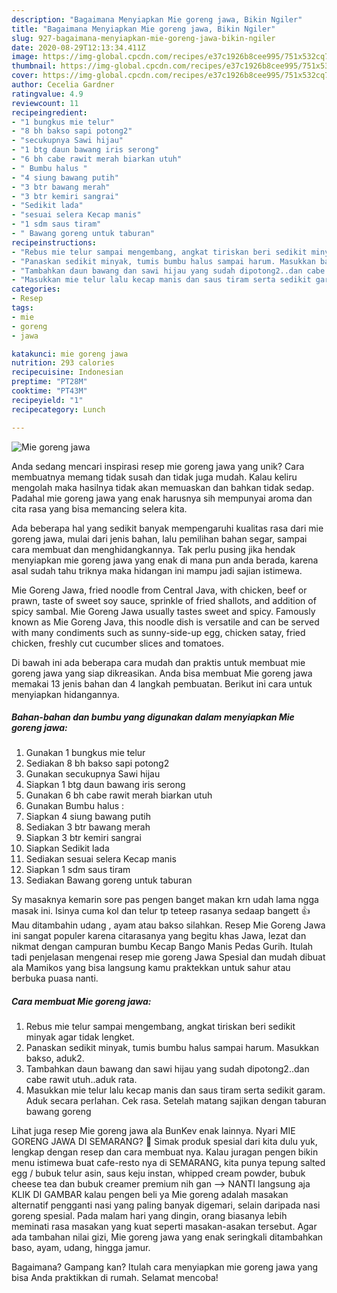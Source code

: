 ```yaml
---
description: "Bagaimana Menyiapkan Mie goreng jawa, Bikin Ngiler"
title: "Bagaimana Menyiapkan Mie goreng jawa, Bikin Ngiler"
slug: 927-bagaimana-menyiapkan-mie-goreng-jawa-bikin-ngiler
date: 2020-08-29T12:13:34.411Z
image: https://img-global.cpcdn.com/recipes/e37c1926b8cee995/751x532cq70/mie-goreng-jawa-foto-resep-utama.jpg
thumbnail: https://img-global.cpcdn.com/recipes/e37c1926b8cee995/751x532cq70/mie-goreng-jawa-foto-resep-utama.jpg
cover: https://img-global.cpcdn.com/recipes/e37c1926b8cee995/751x532cq70/mie-goreng-jawa-foto-resep-utama.jpg
author: Cecelia Gardner
ratingvalue: 4.9
reviewcount: 11
recipeingredient:
- "1 bungkus mie telur"
- "8 bh bakso sapi potong2"
- "secukupnya Sawi hijau"
- "1 btg daun bawang iris serong"
- "6 bh cabe rawit merah biarkan utuh"
- " Bumbu halus "
- "4 siung bawang putih"
- "3 btr bawang merah"
- "3 btr kemiri sangrai"
- "Sedikit lada"
- "sesuai selera Kecap manis"
- "1 sdm saus tiram"
- " Bawang goreng untuk taburan"
recipeinstructions:
- "Rebus mie telur sampai mengembang, angkat tiriskan beri sedikit minyak agar tidak lengket."
- "Panaskan sedikit minyak, tumis bumbu halus sampai harum. Masukkan bakso, aduk2."
- "Tambahkan daun bawang dan sawi hijau yang sudah dipotong2..dan cabe rawit utuh..aduk rata."
- "Masukkan mie telur lalu kecap manis dan saus tiram serta sedikit garam. Aduk secara perlahan. Cek rasa. Setelah matang sajikan dengan taburan bawang goreng"
categories:
- Resep
tags:
- mie
- goreng
- jawa

katakunci: mie goreng jawa 
nutrition: 293 calories
recipecuisine: Indonesian
preptime: "PT28M"
cooktime: "PT43M"
recipeyield: "1"
recipecategory: Lunch

---
```



![Mie goreng jawa](https://img-global.cpcdn.com/recipes/e37c1926b8cee995/751x532cq70/mie-goreng-jawa-foto-resep-utama.jpg)

Anda sedang mencari inspirasi resep mie goreng jawa yang unik? Cara membuatnya memang tidak susah dan tidak juga mudah. Kalau keliru mengolah maka hasilnya tidak akan memuaskan dan bahkan tidak sedap. Padahal mie goreng jawa yang enak harusnya sih mempunyai aroma dan cita rasa yang bisa memancing selera kita.

Ada beberapa hal yang sedikit banyak mempengaruhi kualitas rasa dari mie goreng jawa, mulai dari jenis bahan, lalu pemilihan bahan segar, sampai cara membuat dan menghidangkannya. Tak perlu pusing jika hendak menyiapkan mie goreng jawa yang enak di mana pun anda berada, karena asal sudah tahu triknya maka hidangan ini mampu jadi sajian istimewa.

Mie Goreng Jawa, fried noodle from Central Java, with chicken, beef or prawn, taste of sweet soy sauce, sprinkle of fried shallots, and addition of spicy sambal. Mie Goreng Jawa usually tastes sweet and spicy. Famously known as Mie Goreng Java, this noodle dish is versatile and can be served with many condiments such as sunny-side-up egg, chicken satay, fried chicken, freshly cut cucumber slices and tomatoes.


Di bawah ini ada beberapa cara mudah dan praktis untuk membuat mie goreng jawa yang siap dikreasikan. Anda bisa membuat Mie goreng jawa memakai 13 jenis bahan dan 4 langkah pembuatan. Berikut ini cara untuk menyiapkan hidangannya.

<!--inarticleads1-->

##### Bahan-bahan dan bumbu yang digunakan dalam menyiapkan Mie goreng jawa:

1. Gunakan 1 bungkus mie telur
1. Sediakan 8 bh bakso sapi potong2
1. Gunakan secukupnya Sawi hijau
1. Siapkan 1 btg daun bawang iris serong
1. Gunakan 6 bh cabe rawit merah biarkan utuh
1. Gunakan  Bumbu halus :
1. Siapkan 4 siung bawang putih
1. Sediakan 3 btr bawang merah
1. Siapkan 3 btr kemiri sangrai
1. Siapkan Sedikit lada
1. Sediakan sesuai selera Kecap manis
1. Siapkan 1 sdm saus tiram
1. Sediakan  Bawang goreng untuk taburan


Sy masaknya kemarin sore pas pengen banget makan krn udah lama ngga masak ini. Isinya cuma kol dan telur tp teteep rasanya sedaap bangett 👍 Mau ditambahin udang , ayam atau bakso silahkan. Resep Mie Goreng Jawa ini sangat populer karena citarasanya yang begitu khas Jawa, lezat dan nikmat dengan campuran bumbu Kecap Bango Manis Pedas Gurih. Itulah tadi penjelasan mengenai resep mie goreng Jawa Spesial dan mudah dibuat ala Mamikos yang bisa langsung kamu praktekkan untuk sahur atau berbuka puasa nanti. 

<!--inarticleads2-->

##### Cara membuat Mie goreng jawa:

1. Rebus mie telur sampai mengembang, angkat tiriskan beri sedikit minyak agar tidak lengket.
1. Panaskan sedikit minyak, tumis bumbu halus sampai harum. Masukkan bakso, aduk2.
1. Tambahkan daun bawang dan sawi hijau yang sudah dipotong2..dan cabe rawit utuh..aduk rata.
1. Masukkan mie telur lalu kecap manis dan saus tiram serta sedikit garam. Aduk secara perlahan. Cek rasa. Setelah matang sajikan dengan taburan bawang goreng


Lihat juga resep Mie goreng jawa ala BunKev enak lainnya. Nyari MIE GORENG JAWA DI SEMARANG? 🙂 Simak produk spesial dari kita dulu yuk, lengkap dengan resep dan cara membuat nya. Kalau juragan pengen bikin menu istimewa buat cafe-resto nya di SEMARANG, kita punya tepung salted egg / bubuk telur asin, saus keju instan, whipped cream powder, bubuk cheese tea dan bubuk creamer premium nih gan --&gt; NANTI langsung aja KLIK DI GAMBAR kalau pengen beli ya Mie goreng adalah masakan alternatif pengganti nasi yang paling banyak digemari, selain daripada nasi goreng spesial. Pada malam hari yang dingin, orang biasanya lebih meminati rasa masakan yang kuat seperti masakan-asakan tersebut. Agar ada tambahan nilai gizi, Mie goreng jawa yang enak seringkali ditambahkan baso, ayam, udang, hingga jamur. 

Bagaimana? Gampang kan? Itulah cara menyiapkan mie goreng jawa yang bisa Anda praktikkan di rumah. Selamat mencoba!
